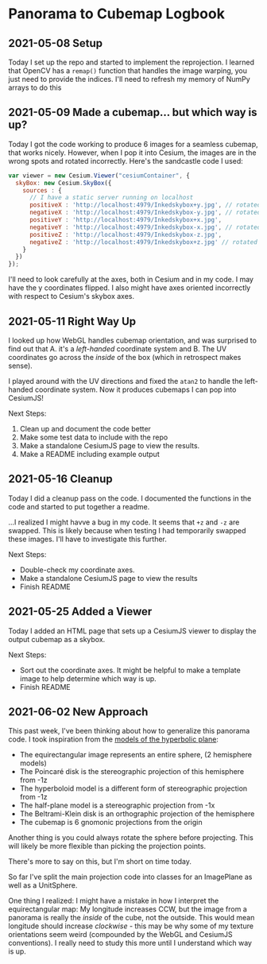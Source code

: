# Panorama to Cubemap Logbook

## 2021-05-08 Setup

Today I set up the repo and started to implement the reprojection. I learned
that OpenCV has a `remap()` function that handles the image warping, you
just need to provide the indices. I'll need to refresh my memory of NumPy
arrays to do this

## 2021-05-09 Made a cubemap... but which way is up?

Today I got the code working to produce 6 images for a seamless cubemap, that
works nicely. However, when I pop it into Cesium, the images are in the
wrong spots and rotated incorrectly. Here's the sandcastle code I used:

```js
var viewer = new Cesium.Viewer("cesiumContainer", {
  skyBox: new Cesium.SkyBox({
    sources : {
      // I have a static server running on localhost
      positiveX : 'http://localhost:4979/Inkedskybox+y.jpg', // rotated 90 to the right
      negativeX : 'http://localhost:4979/Inkedskybox-y.jpg', // rotated 90 to the left
      positiveY : 'http://localhost:4979/Inkedskybox+x.jpg', 
      negativeY : 'http://localhost:4979/Inkedskybox-x.jpg', // rotated 180
      positiveZ : 'http://localhost:4979/Inkedskybox-z.jpg',
      negativeZ : 'http://localhost:4979/Inkedskybox+z.jpg' // rotated 180
    }
  })
});
```

I'll need to look carefully at the axes, both in Cesium and in my code.
I may have the y coordinates flipped. I also might have axes oriented
incorrectly with respect to Cesium's skybox axes. 

## 2021-05-11 Right Way Up

I looked up how WebGL handles cubemap orientation, and was surprised to find
out that A. it's a _left-handed_ coordinate system and B. The UV coordinates
go across the _inside_ of the box (which in retrospect makes sense).

I played around with the UV directions and fixed the `atan2` to handle the
left-handed coordinate system. Now it produces cubemaps I can pop into CesiumJS!

Next Steps:

1. Clean up and document the code better
2. Make some test data to include with the repo
3. Make a standalone CesiumJS page to view the results.
4. Make a README including example output

## 2021-05-16 Cleanup

Today I did a cleanup pass on the code. I documented the functions in the code
and started to put together a readme.

...I realized I might havve a bug in my code. It seems that `+z` and `-z` are
swapped. This is likely because when testing I had temporarily swapped these
images. I'll have to investigate this further.

Next Steps:
- Double-check my coordinate axes.
- Make a standalone CesiumJS page to view the results
- Finish README

## 2021-05-25 Added a Viewer

Today I added an HTML page that sets up a CesiumJS viewer to display the
output cubemap as a skybox.

Next Steps:
- Sort out the coordinate axes. It might be helpful to make a template image to
help determine which way is up.
- Finish README

## 2021-06-02 New Approach

This past week, I've been thinking about how to generalize this panorama
code. I took inspiration from the [models of the hyperbolic plane](https://en.wikipedia.org/wiki/Hyperbolic_geometry#Connection_between_the_models):

* The equirectangular image represents an entire sphere, (2 hemisphere models)
* The Poincaré disk is the stereographic projection of this hemisphere from -1z
* The hyperboloid model is a different form of stereographic projection from -1z
* The half-plane model is a stereographic projection from -1x
* The Beltrami-Klein disk is an orthographic projection of the hemisphere
* The cubemap is 6 gnomonic projections from the origin

Another thing is you could always rotate the sphere before projecting. This
will likely be more flexible than picking the projection points.

There's more to say on this, but I'm short on time today.

So far I've split the main projection code into classes for an ImagePlane
as well as a UnitSphere. 

One thing I realized: I might have a mistake in how I interpret the
equirectangular map: My longitude increases CCW, but the image from a
panorama is really the _inside_ of the cube, not the outside. This would mean
longitude should increase _clockwise_ - this may be why some of my texture
orientations seem weird (compounded by the WebGL and CesiumJS conventions).
I really need to study this more until I understand which way is up.


